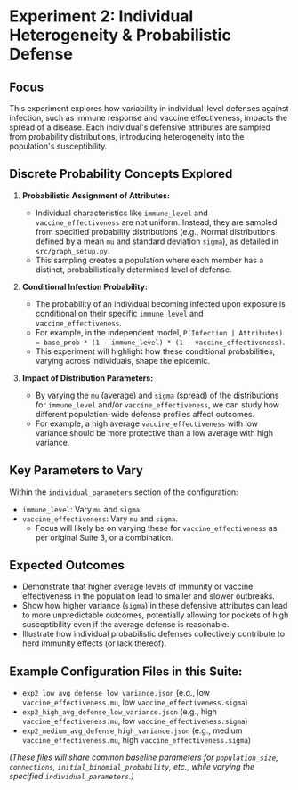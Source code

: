 # Experiment 2: Individual Heterogeneity & Probabilistic Defense

## Focus

This experiment explores how variability in individual-level defenses against infection, such as immune response and vaccine effectiveness, impacts the spread of a disease. Each individual's defensive attributes are sampled from probability distributions, introducing heterogeneity into the population's susceptibility.

## Discrete Probability Concepts Explored

1.  **Probabilistic Assignment of Attributes:**
    *   Individual characteristics like `immune_level` and `vaccine_effectiveness` are not uniform. Instead, they are sampled from specified probability distributions (e.g., Normal distributions defined by a mean `mu` and standard deviation `sigma`), as detailed in `src/graph_setup.py`.
    *   This sampling creates a population where each member has a distinct, probabilistically determined level of defense.

2.  **Conditional Infection Probability:**
    *   The probability of an individual becoming infected upon exposure is conditional on their specific `immune_level` and `vaccine_effectiveness`.
    *   For example, in the independent model, `P(Infection | Attributes) = base_prob * (1 - immune_level) * (1 - vaccine_effectiveness)`.
    *   This experiment will highlight how these conditional probabilities, varying across individuals, shape the epidemic.

3.  **Impact of Distribution Parameters:**
    *   By varying the `mu` (average) and `sigma` (spread) of the distributions for `immune_level` and/or `vaccine_effectiveness`, we can study how different population-wide defense profiles affect outcomes.
    *   For example, a high average `vaccine_effectiveness` with low variance should be more protective than a low average with high variance.

## Key Parameters to Vary

Within the `individual_parameters` section of the configuration:
*   `immune_level`: Vary `mu` and `sigma`.
*   `vaccine_effectiveness`: Vary `mu` and `sigma`.
    *   Focus will likely be on varying these for `vaccine_effectiveness` as per original Suite 3, or a combination.

## Expected Outcomes

*   Demonstrate that higher average levels of immunity or vaccine effectiveness in the population lead to smaller and slower outbreaks.
*   Show how higher variance (`sigma`) in these defensive attributes can lead to more unpredictable outcomes, potentially allowing for pockets of high susceptibility even if the average defense is reasonable.
*   Illustrate how individual probabilistic defenses collectively contribute to herd immunity effects (or lack thereof).

## Example Configuration Files in this Suite:

*   `exp2_low_avg_defense_low_variance.json` (e.g., low `vaccine_effectiveness.mu`, low `vaccine_effectiveness.sigma`)
*   `exp2_high_avg_defense_low_variance.json` (e.g., high `vaccine_effectiveness.mu`, low `vaccine_effectiveness.sigma`)
*   `exp2_medium_avg_defense_high_variance.json` (e.g., medium `vaccine_effectiveness.mu`, high `vaccine_effectiveness.sigma`)

*(These files will share common baseline parameters for `population_size`, `connections`, `initial_binomial_probability`, etc., while varying the specified `individual_parameters`.)*
